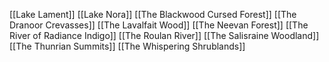 [[Lake Lament]]
[[Lake Nora]]
[[The Blackwood Cursed Forest]]
[[The Dranoor Crevasses]]
[[The Lavalfait Wood]]
[[The Neevan Forest]]
[[The River of Radiance Indigo]]
[[The Roulan River]]
[[The Salisraine Woodland]]
[[The Thunrian Summits]]
[[The Whispering Shrublands]]